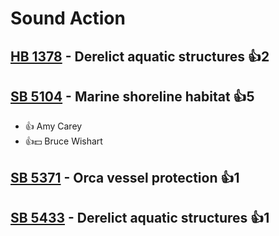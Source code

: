 # Sound Action

## [HB 1378](/bill/2023-24/hb/1378/) - Derelict aquatic structures 👍2  

## [SB 5104](/bill/2023-24/sb/5104/) - Marine shoreline habitat 👍5  
* 👍 Amy Carey
* 👍💵 Bruce Wishart

## [SB 5371](/bill/2023-24/sb/5371/) - Orca vessel protection 👍1  

## [SB 5433](/bill/2023-24/sb/5433/) - Derelict aquatic structures 👍1  